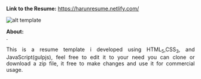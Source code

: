 
<b>Link to the Resume:</b> 
https://harunresume.netlify.com/

![alt template](https://github.com/HarunHM/2020-Job-Resume/blob/master/img/Screenshot%20from%202020-01-09%2000-17-29.png?raw=true)




<b>About:</b> <br>. 
  <p style="text-align:justify;">This is a resume template i developed using HTML<sub>5</sub>,CSS<sub>3</sub>, and JavaScript(gulpjs), feel free to edit it to your need  you can clone or download a zip file,  it free to make changes and use it for commercial usage.</p>
